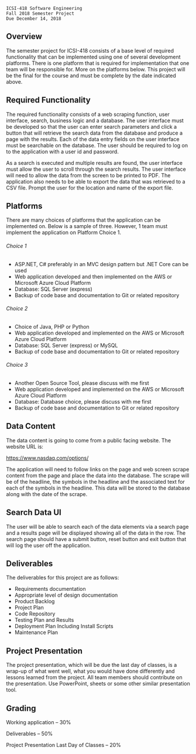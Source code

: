     ICSI-418 Software Engineering
    Fall 2018 Semester Project
    Due December 14, 2018

## Overview

The semester project for ICSI-418 consists of a base level of required functionality that can be implemented using one of
several development platforms. There is one platform that is required for implementation that one team will be
responsible for. More on the platforms below. This project will be the final for the course and must be complete by the
date indicated above.


## Required Functionality

The required functionality consists of a web scraping function, user interface, search, business logic and a database. The
user interface must be developed so that the user can enter search parameters and click a button that will retrieve the
search data from the database and produce a page with the results. Each of the data entry fields on the user interface
must be searchable on the database. The user should be required to log on to the application with a user id and
password.

As a search is executed and multiple results are found, the user interface must allow the user to scroll through the
search results. The user interface will need to allow the data from the screen to be printed to PDF.
The application also needs to be able to export the data that was retrieved to a CSV file. Prompt the user for the
location and name of the export file.


## Platforms

There are many choices of platforms that the application can be implemented on. Below is a sample of three. However,
1 team must implement the application on Platform Choice 1.

###### Choice 1

* ASP.NET, C# preferably in an
MVC design pattern but .NET
Core can be used
* Web application developed and
then implemented on the AWS
or Microsoft Azure Cloud
Platform
* Database: SQL Server (express)
* Backup of code base and
documentation to Git or related
repository

###### Choice 2

* Choice of Java, PHP or Python
* Web application developed and
implemented on the AWS or
Microsoft Azure Cloud Platform
* Database: SQL Server (express) or
MySQL
* Backup of code base and
documentation to Git or related
repository


###### Choice 3

* Another Open Source Tool, please
discuss with me first
* Web application developed and
implemented on the AWS or
Microsoft Azure Cloud Platform
* Database: Database choice, please
discuss with me first
* Backup of code base and
documentation to Git or related
repository


## Data Content

The data content is going to come from a public facing website. The website URL is:

https://www.nasdaq.com/options/

The application will need to follow links on the page and web screen scrape content from the page and place the data
into the database. The scrape will be of the headline, the symbols in the headline and the associated text for each of the
symbols in the headline. This data will be stored to the database along with the date of the scrape.


## Search Data UI

The user will be able to search each of the data elements via a search page and a results page will be displayed showing
all of the data in the row. The search page should have a submit button, reset button and exit button that will log the
user off the application.


## Deliverables

The deliverables for this project are as follows:

* Requirements documentation
* Appropriate level of design documentation
* Product Backlog
* Project Plan
* Code Repository
* Testing Plan and Results
* Deployment Plan Including Install Scripts
* Maintenance Plan


## Project Presentation

The project presentation, which will be due the last day of classes, is a wrap-up of what went well, what you would have
done differently and lessons learned from the project. All team members should contribute on the presentation. Use
PowerPoint, sheets or some other similar presentation tool.


## Grading

Working application – 30%

Deliverables – 50%

Project Presentation Last Day of Classes – 20%